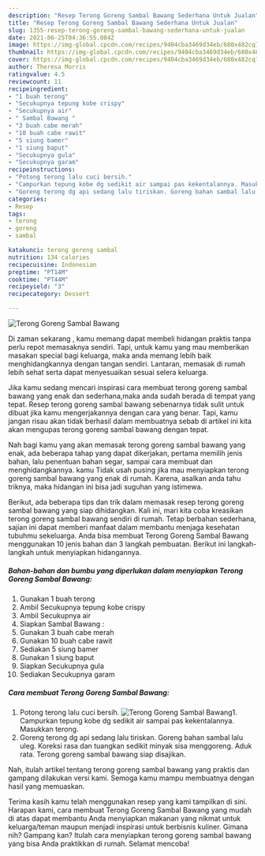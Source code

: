 ```yaml
---
description: "Resep Terong Goreng Sambal Bawang Sederhana Untuk Jualan"
title: "Resep Terong Goreng Sambal Bawang Sederhana Untuk Jualan"
slug: 1355-resep-terong-goreng-sambal-bawang-sederhana-untuk-jualan
date: 2021-06-25T04:36:55.084Z
image: https://img-global.cpcdn.com/recipes/9404cba3469d34eb/680x482cq70/terong-goreng-sambal-bawang-foto-resep-utama.jpg
thumbnail: https://img-global.cpcdn.com/recipes/9404cba3469d34eb/680x482cq70/terong-goreng-sambal-bawang-foto-resep-utama.jpg
cover: https://img-global.cpcdn.com/recipes/9404cba3469d34eb/680x482cq70/terong-goreng-sambal-bawang-foto-resep-utama.jpg
author: Theresa Morris
ratingvalue: 4.5
reviewcount: 11
recipeingredient:
- "1 buah terong"
- "Secukupnya tepung kobe crispy"
- "Secukupnya air"
- " Sambal Bawang "
- "3 buah cabe merah"
- "10 buah cabe rawit"
- "5 siung bamer"
- "1 siung baput"
- "Secukupnya gula"
- "Secukupnya garam"
recipeinstructions:
- "Potong terong lalu cuci bersih."
- "Campurkan tepung kobe dg sedikit air sampai pas kekentalannya. Masukkan terong."
- "Goreng terong dg api sedang lalu tiriskan. Goreng bahan sambal lalu uleg. Koreksi rasa dan tuangkan sedikit minyak sisa menggoreng. Aduk rata. Terong goreng sambal bawang siap disajikan."
categories:
- Resep
tags:
- terong
- goreng
- sambal

katakunci: terong goreng sambal 
nutrition: 134 calories
recipecuisine: Indonesian
preptime: "PT14M"
cooktime: "PT44M"
recipeyield: "3"
recipecategory: Dessert

---
```



![Terong Goreng Sambal Bawang](https://img-global.cpcdn.com/recipes/9404cba3469d34eb/680x482cq70/terong-goreng-sambal-bawang-foto-resep-utama.jpg)

Di zaman  sekarang , kamu memang dapat membeli hidangan praktis tanpa perlu repot memasaknya sendiri. Tapi, untuk kamu yang mau memberikan masakan special bagi keluarga, maka anda memang lebih baik menghidangkannya dengan tangan sendiri. Lantaran, memasak di rumah lebih sehat serta dapat menyesuaikan sesuai selera keluarga.

Jika kamu sedang mencari inspirasi cara membuat terong goreng sambal bawang yang enak dan sederhana,maka anda sudah berada di tempat yang tepat. Resep terong goreng sambal bawang  sebenarnya tidak sulit untuk dibuat jika kamu mengerjakannya dengan cara yang benar. Tapi, kamu jangan risau akan tidak berhasil dalam membuatnya 
sebab di artikel ini kita akan mengupas terong goreng sambal bawang dengan tepat.  



Nah bagi kamu yang akan memasak terong goreng sambal bawang yang enak, ada beberapa tahap yang dapat dikerjakan, pertama memilih jenis bahan, lalu penentuan bahan segar, sampai cara membuat dan menghidangkannya. kamu Tidak usah pusing jika mau menyiapkan terong goreng sambal bawang yang enak di rumah. Karena, asalkan anda  tahu triknya, maka hidangan ini bisa jadi suguhan yang istimewa.

Berikut, ada beberapa tips dan trik dalam memasak resep terong goreng sambal bawang yang siap dihidangkan. Kali ini, mari kita coba kreasikan terong goreng sambal bawang sendiri di rumah. Tetap berbahan sederhana, sajian ini dapat memberi manfaat dalam membantu menjaga kesehatan tubuhmu sekeluarga. Anda bisa membuat Terong Goreng Sambal Bawang menggunakan 10 jenis bahan dan 3 langkah pembuatan. Berikut ini langkah-langkah untuk menyiapkan hidangannya.

<!--inarticleads1-->

##### Bahan-bahan dan bumbu yang diperlukan dalam menyiapkan Terong Goreng Sambal Bawang:

1. Gunakan 1 buah terong
1. Ambil Secukupnya tepung kobe crispy
1. Ambil Secukupnya air
1. Siapkan  Sambal Bawang :
1. Gunakan 3 buah cabe merah
1. Gunakan 10 buah cabe rawit
1. Sediakan 5 siung bamer
1. Gunakan 1 siung baput
1. Siapkan Secukupnya gula
1. Sediakan Secukupnya garam




<!--inarticleads2-->

##### Cara membuat Terong Goreng Sambal Bawang:

1. Potong terong lalu cuci bersih.
<img src="https://img-global.cpcdn.com/steps/b13b7030172442bb/160x128cq70/terong-goreng-sambal-bawang-langkah-memasak-1-foto.jpg" alt="Terong Goreng Sambal Bawang">1. Campurkan tepung kobe dg sedikit air sampai pas kekentalannya. Masukkan terong.
1. Goreng terong dg api sedang lalu tiriskan. Goreng bahan sambal lalu uleg. Koreksi rasa dan tuangkan sedikit minyak sisa menggoreng. Aduk rata. Terong goreng sambal bawang siap disajikan.




Nah, itulah artikel tentang  terong goreng sambal bawang  yang praktis dan gampang dilakukan versi kami. Semoga kamu mampu membuatnya dengan hasil yang memuaskan. 

Terima kasih kamu telah menggunakan resep yang kami tampilkan di sini. Harapan kami, cara membuat  Terong Goreng Sambal Bawang yang mudah di atas dapat membantu Anda menyiapkan makanan yang nikmat untuk keluarga/teman maupun menjadi inspirasi untuk berbisnis kuliner. Gimana nih? Gampang kan? Itulah cara menyiapkan terong goreng sambal bawang yang bisa Anda praktikkan di rumah. Selamat mencoba!

